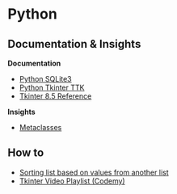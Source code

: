 # Python

## Documentation & Insights

**Documentation**
- [Python SQLite3](https://docs.python.org/3/library/sqlite3.html)
- [Python Tkinter TTK](https://docs.python.org/3/library/tkinter.ttk.html)
- [Tkinter 8.5 Reference](https://anzeljg.github.io/rin2/book2/2405/docs/tkinter/index.html)

**Insights**
- [Metaclasses](https://stackoverflow.com/a/6581949)

## How to

- [Sorting list based on values from another list](https://stackoverflow.com/a/6618543)
- [Tkinter Video Playlist (Codemy)](https://www.youtube.com/playlist?list=PLCC34OHNcOtoC6GglhF3ncJ5rLwQrLGnV)
